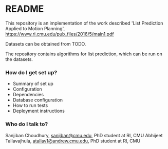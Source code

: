# README #

This repository is an implementation of the work described 
'List Prediction Applied to Motion Planning', https://www.ri.cmu.edu/pub_files/2016/5/main1.pdf

Datasets can be obtained from TODO.

The repository contains algorithms for list prediction, which can be run on the datasets.

### How do I get set up? ###

* Summary of set up
* Configuration
* Dependencies
* Database configuration
* How to run tests
* Deployment instructions

### Who do I talk to? ###

Sanjiban Choudhury, sanjiban@cmu.edu, PhD student at RI, CMU
Abhijeet Tallavajhula, atallav1@andrew.cmu.edu, PhD student at RI, CMU